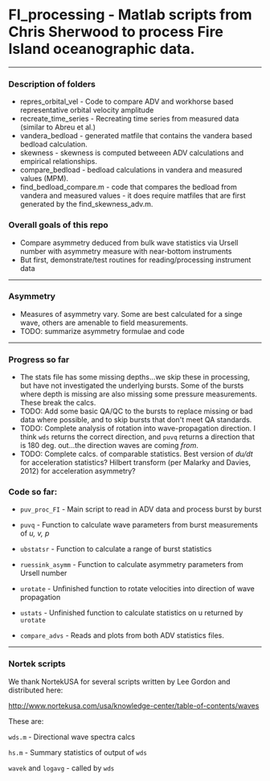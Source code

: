 # FI_processing - Matlab scripts from Chris Sherwood to process Fire Island oceanographic data. 
---
### Description of folders
*  repres_orbital_vel - Code to compare ADV and workhorse based representative orbital velocity amplitude 
*  recreate_time_series - Recreating time series from measured data (similar to Abreu et al.)
*  vandera_bedload  - generated matfile that contains the vandera based bedload calculation. 
*  skewness - skewness is computed betweeen ADV calculations and empirical relationships. 
*  compare_bedload - bedload calculations in vandera and measured values (MPM). 
* find_bedload_compare.m - code that compares the bedload from vandera and measured values
                         -  it does require matfiles that are first generated by the find_skewness_adv.m. 


### Overall goals of this repo
* Compare asymmetry deduced from bulk wave statistics via Ursell number with asymmetry measure with near-bottom instruments
* But first, demonstrate/test routines for reading/processing instrument data
---
### Asymmetry
* Measures of asymmetry vary. Some are best calculated for a singe wave, others are amenable to field measurements.
* TODO: summarize asymmetry formulae and code
---
### Progress so far
* The stats file has some missing depths...we skip these in processing, but have not investigated the underlying bursts. Some of the bursts where depth is missing are also missing some pressure measurements. These break the calcs.
* TODO: Add some basic QA/QC to the bursts to replace missing or bad data where possible, and to skip bursts that don't meet QA standards.
* TODO: Complete analysis of rotation into wave-propagation direction. I think `wds` returns the correct direction, and `puvq` returns a direction that is 180 deg. out...the direction waves are coming *from*.
* TODO: Complete calcs. of comparable statistics. Best version of *du/dt* for acceleration statistics? Hilbert transform (per Malarky and Davies, 2012) for acceleration asymmetry?
### Code so far:
* `puv_proc_FI`    - Main script to read in ADV data and process burst by burst
* `puvq`           - Function to calculate wave parameters from burst measurements of *u, v, p*
* `ubstatsr`       - Function to calculate a range of burst statistics
* `ruessink_asymm` - Function to calculate asymmetry parameters from Ursell number
* `urotate`        - Unfinished function to rotate velocities into direction of wave propagation
* `ustats`         - Unfinished function to calculate statistics on u returned by `urotate`

* `compare_advs`   - Reads and plots from both ADV statistics files.
---
### Nortek scripts
We thank NortekUSA for several scripts written by Lee Gordon and distributed here:

http://www.nortekusa.com/usa/knowledge-center/table-of-contents/waves

These are:

`wds.m` - Directional wave spectra calcs

`hs.m`  - Summary statistics of output of `wds`

`wavek` and `logavg` - called by `wds`
